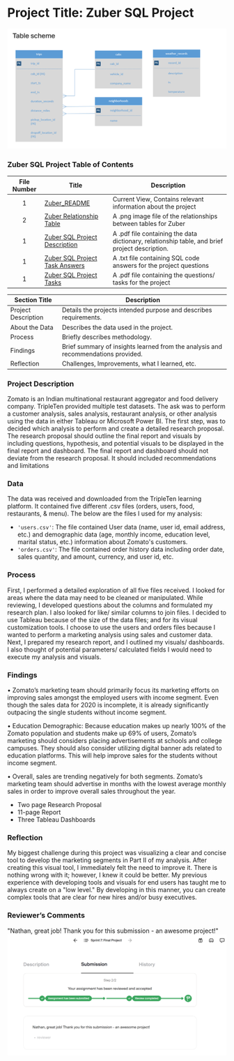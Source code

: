 ﻿# Project Title: Zuber SQL Project

[<img src="https://github.com/nbrown5071/Data_projects_TripleTen/blob/main/Zuber_SQL_Project/Zuber%20Relationship%20Table.png" alt="Zuber_Relationship_Table">](https://github.com/nbrown5071/Data_projects_TripleTen/blob/main/Zuber_SQL_Project/Zuber%20Relationship%20Table.png)

### Zuber SQL Project Table of Contents
| File Number | Title | Description |
| :-----------: | ----------- |----------- |
| 1 | [Zuber_README]() | Current View, Contains relevant information about the project | 
| 2 | [Zuber Relationship Table](https://github.com/nbrown5071/Data_projects_TripleTen/blob/main/Zuber_SQL_Project/Zuber%20Relationship%20Table.png) | A .png image file of the relationships between tables for Zuber | 
| 1 | [Zuber SQL Project Description](https://github.com/nbrown5071/Data_projects_TripleTen/blob/main/Zuber_SQL_Project/Zuber%20SQL%20Project%20Description.pdf) | A .pdf file containing the data dictionary, relationship table, and brief project description. | 
| 1 | [Zuber SQL Project Task Answers](https://github.com/nbrown5071/Data_projects_TripleTen/blob/main/Zuber_SQL_Project/Zuber%20SQL%20Project%20Task%20Answers.txt) | A .txt file containing SQL code answers for the project questions | 
| 1 | [Zuber SQL Project Tasks](https://github.com/nbrown5071/Data_projects_TripleTen/blob/main/Zuber_SQL_Project/Zuber%20SQL%20Project%20Tasks.pdf) | A .pdf file containing the questions/ tasks for the project | 


| Section Title | Description |
| ----------- |----------- |
| Project Description | Details the projects intended purpose and describes requirements. |
| About the Data | Describes the data used in the project. |
| Process | Briefly describes methodology. |
| Findings | Brief summary of insights learned from the analysis and recommendations provided. |
| Reflection | Challenges, Improvements, what I learned, etc. | 

### Project Description 
Zomato is an Indian multinational restaurant aggregator and food delivery company. TripleTen provided multiple test datasets. The ask was to perform a customer analysis, sales analysis, restaurant analysis, or other analysis using the data in either Tableau or Microsoft Power BI. The first step, was to decided which analysis to perform and create a detailed research proposal. The research proposal should outline the final report and visuals by including questions, hypothesis, and potential visuals to be displayed in the final report and dashboard. The final report and dashboard should not deviate from the research proposal. It should included recommendations and limitations

### Data
The data was received and downloaded from the TripleTen learning platform. It contained five different .csv files (orders, users, food, restaurants, & menu). The below are the files I used for my analysis:
- `'users.csv'`: The file contained User data (name, user id, email address, etc.) and demographic data (age, monthly income, education level, marital status, etc.) information about Zomato's customers.
- `'orders.csv'`: The file contained order history data including order date, sales quantity, and amount, currency, and user id, etc.

### Process
First, I performed a detailed exploration of all five files received. I looked for areas where the data may need to be cleaned or manipulated. While reviewing, I developed questions about the columns and formulated my research plan. I also looked for like/ similar columns to join files. I decided to use Tableau because of the size of the data files; and for its visual customization tools. I choose to use the users and orders files because I wanted to perform a marketing analysis using sales and customer data. Next, I prepared my research report, and I outlined my visuals/ dashboards. I also thought of potential parameters/ calculated fields I would need to execute my analysis and visuals. 

### Findings
• Zomato’s marketing team should primarily focus its marketing efforts on improving sales amongst the employed users with income segment. Even though the sales data for 2020 is incomplete, it is already significantly outpacing the single students without income segment.

• Education Demographic: Because education makes up nearly 100% of the Zomato population and students make up 69% of users, Zomato’s marketing should considers placing advertisements at schools and college campuses. They should also consider utilizing digital banner ads related to education platforms. This will help improve sales for the students without income segment.

• Overall, sales are trending negatively for both segments. Zomato’s marketing team should advertise in months with the lowest average monthly sales in order to improve overall sales throughout the year.
  - Two page Research Proposal
  - 11-page Report
  - Three Tableau Dashboards

### Reflection
My biggest challenge during this project was visualizing a clear and concise tool to develop the marketing segments in Part II of my analysis. After creating this visual tool, I immediately felt the need to improve it. There is nothing wrong with it; however, I knew it could be better. My previous experience with developing tools and visuals for end users has taught me to always create on a "low level." By developing in this manner, you can create complex tools that are clear for new hires and/or busy executives.


### Reviewer’s Comments
"Nathan, great job! Thank you for this submission - an awesome project!"
[<img src="https://github.com/nbrown5071/Data_projects_TripleTen/blob/main/Final_Project/reviewer_comments.%20png.png" alt="reviewer_comments">](https://github.com/nbrown5071/Data_projects_TripleTen/blob/main/Final_Project/reviewer_comments.%20png.png)
